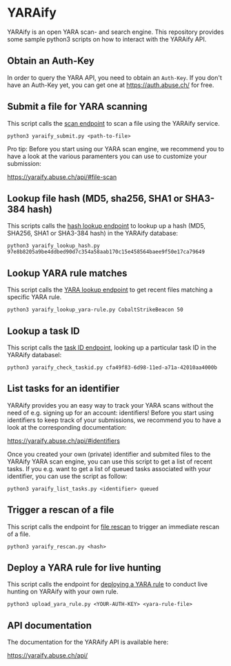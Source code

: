 # YARAify
YARAify is an open YARA scan- and search engine. This repository provides some sample python3 scripts on how to interact with the YARAify API.

## Obtain an Auth-Key
In order to query the YARA API, you need to obtain an ```Auth-Key```.  If you don't have an Auth-Key yet, you can get one at https://auth.abuse.ch/ for free.

## Submit a file for YARA scanning
This script calls the [scan endpoint](https://yaraify.abuse.ch/api/#file-scan) to scan a file using the YARAify service.

```
python3 yaraify_submit.py <path-to-file>
```

Pro tip: Before you start using our YARA scan engine, we recommend you to have a look at the various paramenters you can use to customize your submission:

https://yaraify.abuse.ch/api/#file-scan

## Lookup file hash (MD5, sha256, SHA1 or SHA3-384 hash)
This scripts calls the [hash lookup endpoint](https://yaraify.abuse.ch/api/#query-filehash) to lookup up a hash (MD5, SHA256, SHA1 or SHA3-384 hash) in the YARAify database:

```
python3 yaraify_lookup_hash.py 97e8b8205a9be4ddbed90d7c354a58aab170c15e458564baee9f50e17ca79649
```

## Lookup YARA rule matches
This script calls the [YARA lookup endpoint](https://yaraify.abuse.ch/api/#yara) to get recent files matching a specific YARA rule.

```
python3 yaraify_lookup_yara-rule.py CobaltStrikeBeacon 50
```

## Lookup a task ID
This script calls the [task ID endpoint](https://yaraify.abuse.ch/api/#query-taskid), looking up a particular task ID in the YARAify databasel:

```
python3 yaraify_check_taskid.py cfa49f83-6d98-11ed-a71a-42010aa4000b
```

## List tasks for an identifier
YARAify provides you an easy way to track your YARA scans without the need of e.g. signing up for an account: identifiers! Before you start using identifiers to keep track of your submissions, we recommend you to have a look at the corresponding documentation:

https://yaraify.abuse.ch/api/#identifiers

Once you created your own (private) identifier and submited files to the YARAify YARA scan engine, you can use this script to get a list of recent tasks. If you e.g. want to get a list of queued tasks associated with your identifier, you can use the script as follow:

```
python3 yaraify_list_tasks.py <identifier> queued
```


## Trigger a rescan of a file
This script calls the endpoint for [file rescan](https://yaraify.abuse.ch/api/#rescan) to trigger an immediate rescan of a file.

```
python3 yaraify_rescan.py <hash>
```

## Deploy a YARA rule for live hunting
This script calls the endpoint for [deploying a YARA rule](https://yaraify.abuse.ch/api/#deploy-yara) to conduct live hunting on YARAify with your own rule.

```
python3 upload_yara_rule.py <YOUR-AUTH-KEY> <yara-rule-file>
```

## API documentation

The documentation for the YARAify API is available here:

https://yaraify.abuse.ch/api/

